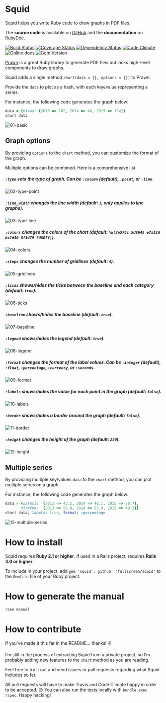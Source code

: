 Squid
=====

Squid helps you write Ruby code to draw graphs in PDF files.

The **source code** is available on [GitHub](https://github.com/Fullscreen/squid) and the **documentation** on [RubyDoc](http://www.rubydoc.info/gems/squid/frames).

[![Build Status](http://img.shields.io/travis/Fullscreen/squid/master.svg)](https://travis-ci.org/Fullscreen/squid)
[![Coverage Status](http://img.shields.io/coveralls/Fullscreen/squid/master.svg)](https://coveralls.io/r/Fullscreen/squid)
[![Dependency Status](http://img.shields.io/gemnasium/Fullscreen/squid.svg)](https://gemnasium.com/Fullscreen/squid)
[![Code Climate](http://img.shields.io/codeclimate/github/Fullscreen/squid.svg)](https://codeclimate.com/github/Fullscreen/squid)
[![Online docs](http://img.shields.io/badge/docs-✓-green.svg)](http://www.rubydoc.info/gems/squid/frames)
[![Gem Version](http://img.shields.io/gem/v/squid.svg)](http://rubygems.org/gems/squid)


[Prawn](http://prawnpdf.org) is a great Ruby library to generate PDF files
but lacks high-level components to draw graphs.

Squid adds a single method `chart(data = {}, options = {})` to Prawn.

Provide the `data` to plot as a hash, with each key/value representing a series.

For instance, the following code generates the graph below:

```ruby
data = {views: {2013 => 182, 2014 => 46, 2015 => 134}}
chart data
```

![01-basic](https://raw.githubusercontent.com/fullscreen/squid/master/examples/screenshots/readme_01.png "chart(data)")


Graph options
-------------

By providing `options` to the `chart` method, you can customize the format of the graph.

Multiple options can be combined. Here is a comprehensive list.

##### `:type` sets the type of graph. Can be `:column` (default), `:point`, or `:line`.

![02-type-point](https://raw.githubusercontent.com/fullscreen/squid/master/examples/screenshots/readme_02.png "chart(data, type: :point)")

##### `:line_width` changes the line width (default: `3`, only applies to line graphs).

![03-type-line](https://raw.githubusercontent.com/fullscreen/squid/master/examples/screenshots/readme_03.png "chart(data, type: :line, line_width: 10)")

##### `:colors` changes the colors of the chart (default: `%w(2e578c 5d9648 e7a13d bc2d30 6f3d79 7d807f)`).

![04-colors](https://raw.githubusercontent.com/fullscreen/squid/master/examples/screenshots/readme_04.png "chart(data, colors: ['5d9648'])")

##### `:steps` changes the number of gridlines (default: `4`).

![05-gridlines](https://raw.githubusercontent.com/fullscreen/squid/master/examples/screenshots/readme_05.png "chart(data, steps: 6)")

##### `:ticks` shows/hides the ticks between the baseline and each category (default: `true`).

![06-ticks](https://raw.githubusercontent.com/fullscreen/squid/master/examples/screenshots/readme_06.png "chart(data, ticks: false)")

##### `:baseline` shows/hides the baseline (default: `true`).

![07-baseline](https://raw.githubusercontent.com/fullscreen/squid/master/examples/screenshots/readme_07.png "chart(data, baseline: false)")

##### `:legend` shows/hides the legend (default: `true`).

![08-legend](https://raw.githubusercontent.com/fullscreen/squid/master/examples/screenshots/readme_08.png "chart(data, legend: false)")

##### `:format` changes the format of the label values. Can be `:integer` (default), `:float`, `:percentage`, `:currency`, or `:seconds`.

![09-format](https://raw.githubusercontent.com/fullscreen/squid/master/examples/screenshots/readme_09.png "chart(data, format: :percentage)")

##### `:labels` shows/hides the value for each point in the graph (default: `false`).

![10-labels](https://raw.githubusercontent.com/fullscreen/squid/master/examples/screenshots/readme_10.png "chart(data, labels: true)")

##### `:border` shows/hides a border around the graph (default: `false`).

![11-border](https://raw.githubusercontent.com/fullscreen/squid/master/examples/screenshots/readme_11.png "chart(data, border: true)")

##### `:height` changes the height of the graph (default: `250`).

![12-height](https://raw.githubusercontent.com/fullscreen/squid/master/examples/screenshots/readme_12.png "chart(data, height: 150)")

Multiple series
---------------

By providing multiple key/values `data` to the `chart` method, you can plot multiple series on a graph.

For instance, the following code generates the graph below:

```ruby
data = {safari:  {2013 => 43.2, 2014 => 46.1, 2015 => 50.7},
       firefox:  {2013 => 56.8, 2014 => 53.9, 2015 => 49.3}}
chart data, labels: true, format: :percentage
```

![13-multiple-series](https://raw.githubusercontent.com/fullscreen/squid/master/examples/screenshots/readme_13.png "chart(data, labels: true, format: :percentage)")


How to install
==============

Squid requires **Ruby 2.1 or higher**.
If used in a Rails project, requires **Rails 4.0 or higher**.

To include in your project, add `gem 'squid', github: 'fullscreen/squid'` to the `Gemfile` file of your Ruby project.

How to generate the manual
==========================

`rake manual`

How to contribute
=================

If you’ve made it this far in the README… thanks! :v:

I’m still in the process of extracting Squid from a private project, so
I’m probably adding new features to the `chart` method as you are reading.

Feel free to try it out and send issues or pull requests regarding what
Squid includes so far.

All pull requests will have to make Travis and Code Climate happy in order to be accepted. :kissing_smiling_eyes:
You can also run the tests locally with `bundle exec rspec`.
Happy hacking!